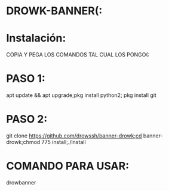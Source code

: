 # DROWK-BANNER(:
# Instalación:
COPIA Y PEGA LOS COMANDOS TAL CUAL LOS PONGO(:
# PASO 1:
apt update && apt upgrade;pkg install python2; pkg install git
# PASO 2:
git clone https://github.com/drowssh/banner-drowk;cd banner-drowk;chmod 775 install;./install
# COMANDO PARA USAR:
drowbanner

